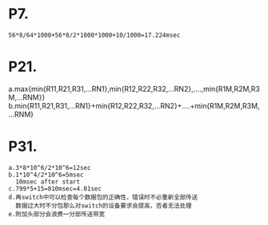 # P7.
	56*8/64*1000+56*8/2*1000*1000+10/1000=17.224msec

# P21.
  a.max{min{R11,R21,R31,...RN1},min{R12,R22,R32,...RN2},....,min{R1M,R2M,R3M,...RNM}}
	b.min{R11,R21,R31,...RN1}+min{R12,R22,R32,...RN2}+....+min{R1M,R2M,R3M,...RNM}
	
# P31.
	a.3*8*10^6/2*10^6=12sec
	b.1*10^4/2*10^6=5msec
	  10msec after start
	c.799*5+15=810msec=4.01sec
	d.再switch中可以检查每个数据包的正确性，错误时不必重新全部传送
	  数据过大时不分包那么对switch的设备要求会提高，否者无法处理
	e.附加头部分会浪费一分部传送带宽

